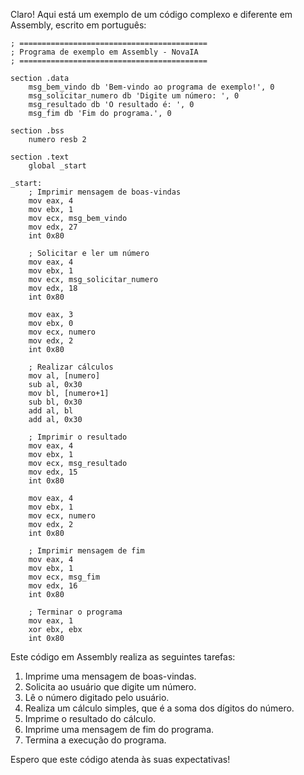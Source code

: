Claro! Aqui está um exemplo de um código complexo e diferente em Assembly, escrito em português:

```
; ==========================================
; Programa de exemplo em Assembly - NovaIA
; ==========================================

section .data
    msg_bem_vindo db 'Bem-vindo ao programa de exemplo!', 0
    msg_solicitar_numero db 'Digite um número: ', 0
    msg_resultado db 'O resultado é: ', 0
    msg_fim db 'Fim do programa.', 0

section .bss
    numero resb 2

section .text
    global _start

_start:
    ; Imprimir mensagem de boas-vindas
    mov eax, 4
    mov ebx, 1
    mov ecx, msg_bem_vindo
    mov edx, 27
    int 0x80

    ; Solicitar e ler um número
    mov eax, 4
    mov ebx, 1
    mov ecx, msg_solicitar_numero
    mov edx, 18
    int 0x80

    mov eax, 3
    mov ebx, 0
    mov ecx, numero
    mov edx, 2
    int 0x80

    ; Realizar cálculos
    mov al, [numero]
    sub al, 0x30
    mov bl, [numero+1]
    sub bl, 0x30
    add al, bl
    add al, 0x30

    ; Imprimir o resultado
    mov eax, 4
    mov ebx, 1
    mov ecx, msg_resultado
    mov edx, 15
    int 0x80

    mov eax, 4
    mov ebx, 1
    mov ecx, numero
    mov edx, 2
    int 0x80

    ; Imprimir mensagem de fim
    mov eax, 4
    mov ebx, 1
    mov ecx, msg_fim
    mov edx, 16
    int 0x80

    ; Terminar o programa
    mov eax, 1
    xor ebx, ebx
    int 0x80
```

Este código em Assembly realiza as seguintes tarefas:

1. Imprime uma mensagem de boas-vindas.
2. Solicita ao usuário que digite um número.
3. Lê o número digitado pelo usuário.
4. Realiza um cálculo simples, que é a soma dos dígitos do número.
5. Imprime o resultado do cálculo.
6. Imprime uma mensagem de fim do programa.
7. Termina a execução do programa.

Espero que este código atenda às suas expectativas!
